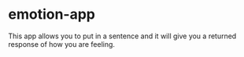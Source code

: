 # emotion-app
This app allows you to put in a sentence and it will give you a returned response of how you are feeling.
